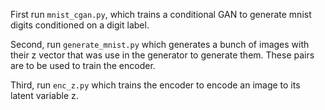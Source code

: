 First run `mnist_cgan.py`, which trains a conditional GAN to generate mnist digits conditioned
on a digit label.

Second, run `generate_mnist.py` which generates a bunch of images with their z vector that was
use in the generator to generate them. These pairs are to be used to train the encoder.

Third, run `enc_z.py` which trains the encoder to encode an image to its latent variable z.


